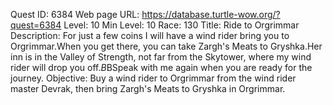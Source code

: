 Quest ID: 6384
Web page URL: https://database.turtle-wow.org/?quest=6384
Level: 10
Min Level: 10
Race: 130
Title: Ride to Orgrimmar
Description: For just a few coins I will have a wind rider bring you to Orgrimmar.When you get there, you can take Zargh's Meats to Gryshka.Her inn is in the Valley of Strength, not far from the Skytower, where my wind rider will drop you off.$B$BSpeak with me again when you are ready for the journey.
Objective: Buy a wind rider to Orgrimmar from the wind rider master Devrak, then bring Zargh's Meats to Gryshka in Orgrimmar.
